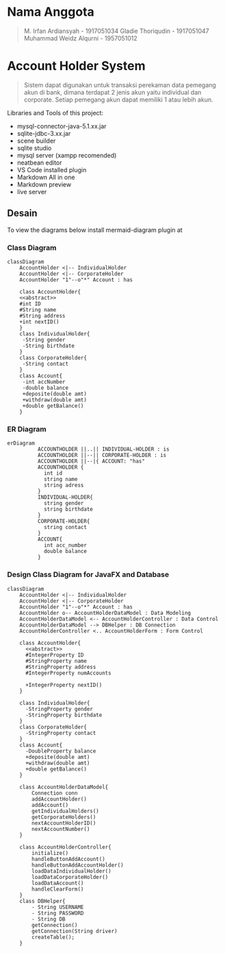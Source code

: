 # Nama Anggota
> M. Irfan Ardiansyah - 1917051034
> Gladie Thoriqudin - 1917051047
> Muhammad Weidz Alqurni - 1957051012




# Account Holder System
> Sistem dapat digunakan untuk transaksi perekaman data pemegang akun di bank, dimana terdapat 2 jenis akun yaitu individual dan corporate.
> Setiap pemegang akun dapat memiliki 1 atau lebih akun.

Libraries and Tools of this project:
- mysql-connector-java-5.1.xx.jar
- sqlite-jdbc-3.xx.jar
- scene builder
- sqlite studio
- mysql server (xampp recomended)
- neatbean editor
- VS Code installed plugin
-   Markdown All in one
-   Markdown preview
-   live server

## Desain
To view the diagrams below install mermaid-diagram plugin at
### Class Diagram

```mermaid
classDiagram
    AccountHolder <|-- IndividualHolder
    AccountHolder <|-- CorporateHolder
    AccountHolder "1"--o"*" Account : has

    class AccountHolder{
    <<abstract>>
    #int ID
    #String name
    #String address
    +int nextID()
    }
    class IndividualHolder{
     -String gender
     -String birthdate
    }
    class CorporateHolder{
     -String contact
    }
    class Account{
     -int accNumber
     -double balance
     +deposite(double amt)
     +withdraw(double amt)
     +double getBalance()
    }   

```

### ER Diagram

```mermaid
erDiagram
          ACCOUNTHOLDER ||..|| INDIVIDUAL-HOLDER : is
          ACCOUNTHOLDER ||--|| CORPORATE-HOLDER : is
          ACCOUNTHOLDER ||--|{ ACCOUNT: "has"
          ACCOUNTHOLDER {
            int id
            string name
            string adress
          }
          INDIVIDUAL-HOLDER{
            string gender
            string birthdate
          }
          CORPORATE-HOLDER{
            string contact
          }
          ACCOUNT{
            int acc_number
            double balance
          }
```
### Design Class Diagram for JavaFX and Database
```mermaid
classDiagram
    AccountHolder <|-- IndividualHolder
    AccountHolder <|-- CorporateHolder
    AccountHolder "1"--o"*" Account : has
    AccountHolder o-- AccountHolderDataModel : Data Modeling
    AccountHolderDataModel <-- AccountHolderController : Data Control
    AccountHolderDataModel --> DBHelper : DB Connection
    AccountHolderController <.. AccountHolderForm : Form Control      

    class AccountHolder{
      <<abstract>>
      #IntegerProperty ID
      #StringProperty name
      #StringProperty address
      #IntegerProperty numAccounts
      
      +IntegerProperty nextID()
    }
    
    class IndividualHolder{
      -StringProperty gender
      -StringProperty birthdate
    }
    class CorporateHolder{
      -StringProperty contact
    }
    class Account{
      -DoubleProperty balance
      +deposite(double amt)
      +withdraw(double amt)
      +double getBalance()
    }

    class AccountHolderDataModel{
        Connection conn
        addAccountHolder()
        addAccount()
        getIndividualHolders()
        getCorporateHolders()
        nextAccountHolderID()
        nextAccountNumber()
    }

    class AccountHolderController{
        initialize()
        handleButtonAddAccount()
        handleButtonAddAccountHolder()
        loadDataIndividualHolder()
        loadDataCorporateHolder()
        loadDataAccount()
        handleClearForm()
    }
    class DBHelper{
        - String USERNAME
        - String PASSWORD
        - String DB
        getConnection()
        getConnection(String driver)
        createTable();
    }
